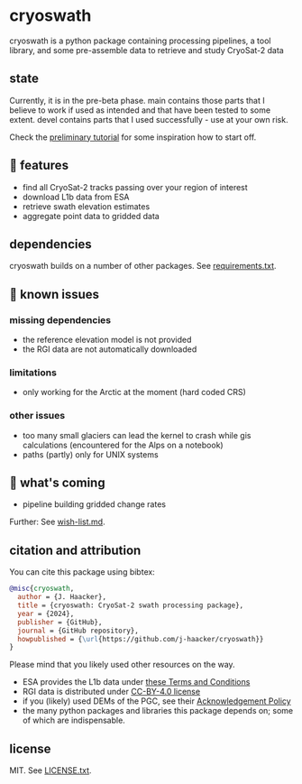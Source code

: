 # cryoswath

cryoswath is a python package containing processing pipelines, a tool
library, and some pre-assemble data to retrieve and study CryoSat-2 data

## state

Currently, it is in the pre-beta phase. main contains those parts that I
believe to work if used as intended and that have been tested to some
extent. devel contains parts that I used successfully - use at your own
risk.

Check the [preliminary tutorial](https://github.com/j-haacker/cryoswath/blob/main/scripts/tutorial.ipynb)
for some inspiration how to start off.

## 🚀 features

- find all CryoSat-2 tracks passing over your region of interest
- download L1b data from ESA
- retrieve swath elevation estimates
- aggregate point data to gridded data

## dependencies

cryoswath builds on a number of other packages. See
[requirements.txt](https://github.com/j-haacker/cryoswath/blob/main/requirements.txt).

## 🐛 known issues

### missing dependencies

- the reference elevation model is not provided
- the RGI data are not automatically downloaded

### limitations

- only working for the Arctic at the moment (hard coded CRS)

### other issues

- too many small glaciers can lead the kernel to crash while gis
  calculations (encountered for the Alps on a notebook)
- paths (partly) only for UNIX systems

## 🎯 what's coming

- pipeline building gridded change rates

Further: See [wish-list.md](https://github.com/j-haacker/cryoswath/blob/main/wish-list.md).

## citation and attribution

You can cite this package using bibtex:

```bibtex
@misc{cryoswath,
  author = {J. Haacker},
  title = {cryoswath: CryoSat-2 swath processing package},
  year = {2024},
  publisher = {GitHub},
  journal = {GitHub repository},
  howpublished = {\url{https://github.com/j-haacker/cryoswath}}
}
```

Please mind that you likely used other resources on the way.

- ESA provides the L1b data under [these Terms and Conditions](https://github.com/j-haacker/cryoswath/blob/main/data/L1b/Terms-and-Conditions-for-the-use-of-ESA-Data.pdf)
- RGI data is distributed under [CC-BY-4.0 license](https://creativecommons.org/licenses/by/4.0/)
- if you (likely) used DEMs of the PGC, see their [Acknowledgement Policy](https://www.pgc.umn.edu/guides/user-services/acknowledgement-policy/)
- the many python packages and libraries this package depends on; some of which are indispensable.

## license

MIT. See [LICENSE.txt](https://github.com/j-haacker/cryoswath/blob/main/LICENSE.txt).
